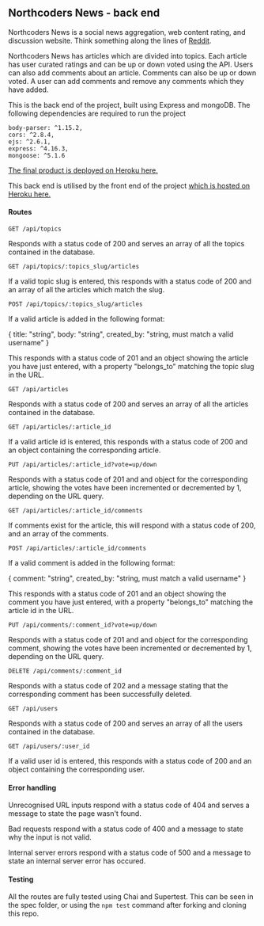 ## Northcoders News - back end

Northcoders News is a social news aggregation, web content rating, and discussion website. Think something along the lines of [Reddit](https://www.reddit.com/).

Northcoders News has articles which are divided into topics. Each article has user curated ratings and can be up or down voted using the API. Users can also add comments about an article. Comments can also be up or down voted. A user can add comments and remove any comments which they have added.

This is the back end of the project, built using Express and mongoDB. The following dependencies are required to run the project

    body-parser: ^1.15.2,
    cors: ^2.8.4,
    ejs: ^2.6.1,
    express: ^4.16.3,
    mongoose: ^5.1.6

[The final product is deployed on Heroku here.](https://nc-news-by-howard.herokuapp.com/)

This back end is utilised by the front end of the project [which is hosted on Heroku here.](https://nc-news-by-howard-frontend.herokuapp.com/)

#### Routes

```http
GET /api/topics
```

Responds with a status code of 200 and serves an array of all the topics contained in the database.

```http
GET /api/topics/:topics_slug/articles
```

If a valid topic slug is entered, this responds with a status code of 200 and an array of all the articles which match the slug.

```http
POST /api/topics/:topics_slug/articles
```

If a valid article is added in the following format:

{ title: "string", body: "string", created_by: "string, must match a valid username" }

This responds with a status code of 201 and an object showing the article you have just entered, with a property "belongs_to" matching the topic slug in the URL.

```http
GET /api/articles
```

Responds with a status code of 200 and serves an array of all the articles contained in the database.

```http
GET /api/articles/:article_id
```

If a valid article id is entered, this responds with a status code of 200 and an object containing the corresponding article.

```http
PUT /api/articles/:article_id?vote=up/down
```

Responds with a status code of 201 and and object for the corresponding article, showing the votes have been incremented or decremented by 1, depending on the URL query.

```http
GET /api/articles/:article_id/comments
```

If comments exist for the article, this will respond with a status code of 200, and an array of the comments.

```http
POST /api/articles/:article_id/comments
```

If a valid comment is added in the following format:

{ comment: "string", created_by: "string, must match a valid username" }

This responds with a status code of 201 and an object showing the comment you have just entered, with a property "belongs_to" matching the article id in the URL.

```http
PUT /api/comments/:comment_id?vote=up/down
```

Responds with a status code of 201 and and object for the corresponding comment, showing the votes have been incremented or decremented by 1, depending on the URL query.

```http
DELETE /api/comments/:comment_id
```

Responds with a status code of 202 and a message stating that the corresponding comment has been successfully deleted.

```http
GET /api/users
```

Responds with a status code of 200 and serves an array of all the users contained in the database.

```http
GET /api/users/:user_id
```

If a valid user id is entered, this responds with a status code of 200 and an object containing the corresponding user.

#### Error handling

Unrecognised URL inputs respond with a status code of 404 and serves a message to state the page wasn't found.

Bad requests respond with a status code of 400 and a message to state why the input is not valid.

Internal server errors respond with a status code of 500 and a message to state an internal server error has occured.

#### Testing

All the routes are fully tested using Chai and Supertest. This can be seen in the spec folder, or using the `npm test` command after forking and cloning this repo.
